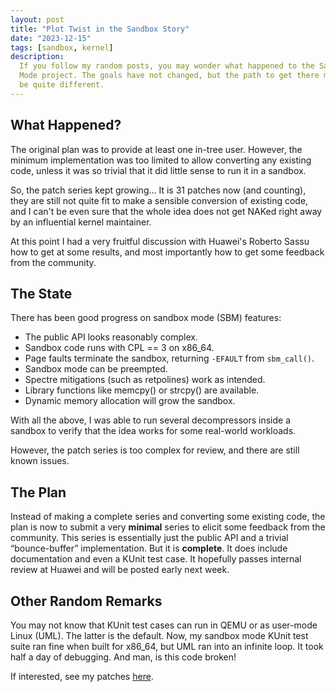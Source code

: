```yaml
---
layout: post
title: "Plot Twist in the Sandbox Story"
date: "2023-12-15"
tags: [sandbox, kernel]
description:
  If you follow my random posts, you may wonder what happened to the Sandbox
  Mode project. The goals have not changed, but the path to get there might
  be quite different.
---
```


## What Happened?

The original plan was to provide at least one in-tree user. However, the
minimum implementation was too limited to allow converting any existing code,
unless it was so trivial that it did little sense to run it in a sandbox.

So, the patch series kept growing... It is 31 patches now (and counting), they
are still not quite fit to make a sensible conversion of existing code, and I
can't be even sure that the whole idea does not get NAKed right away by an
influential kernel maintainer.

At this point I had a very fruitful discussion with Huawei's Roberto Sassu how
to get at some results, and most importantly how to get some feedback from the
community.

## The State

There has been good progress on sandbox mode (SBM) features:

* The public API looks reasonably complex.
* Sandbox code runs with CPL == 3 on x86_64.
* Page faults terminate the sandbox, returning `-EFAULT` from `sbm_call()`.
* Sandbox mode can be preempted.
* Spectre mitigations (such as retpolines) work as intended.
* Library functions like memcpy() or strcpy() are available.
* Dynamic memory allocation will grow the sandbox.

With all the above, I was able to run several decompressors inside a sandbox
to verify that the idea works for some real-world workloads.

However, the patch series is too complex for review, and there are still known
issues.

## The Plan

Instead of making a complete series and converting some existing code, the
plan is now to submit a very **minimal** series to elicit some feedback from
the community. This series is essentially just the public API and a trivial
“bounce-buffer” implementation. But it is **complete**. It does include
documentation and even a KUnit test case. It hopefully passes internal review
at Huawei and will be posted early next week.

## Other Random Remarks

You may not know that KUnit test cases can run in QEMU or as user-mode Linux
(UML). The latter is the default. Now, my sandbox mode KUnit test suite ran
fine when built for x86_64, but UML ran into an infinite loop. It took half a
day of debugging. And man, is this code broken!

If interested, see my patches
[here](https://lore.kernel.org/linux-um/20231215121431.680-1-petrtesarik@huaweicloud.com/T/).
